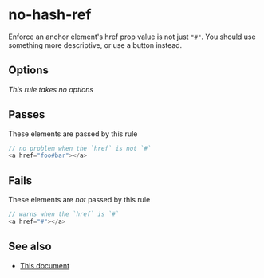 # no-hash-ref


Enforce an anchor element's href prop value is not just `"#"`. You should use
something more descriptive, or use a button instead.


## Options

*This rule takes no options*

## Passes

These elements are passed by this rule
```js
// no problem when the `href` is not `#`
<a href="foo#bar"></a>
```

## Fails

These elements are *not* passed by this rule
```js
// warns when the `href` is `#`
<a href="#"></a>
```

## See also

 - [This document](http://webaim.org/techniques/hypertext/)